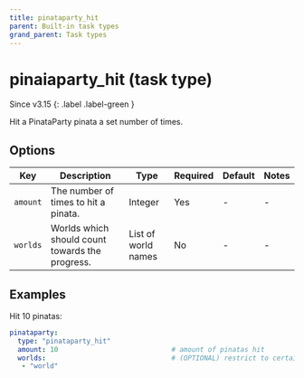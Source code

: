 ```yaml
---
title: pinataparty_hit
parent: Built-in task types
grand_parent: Task types
---
```


# pinaiaparty_hit (task type)

Since v3.15
{: .label .label-green }

Hit a PinataParty pinata a set number of times.

## Options

| Key      | Description                                     | Type                | Required | Default | Notes |
|----------|-------------------------------------------------|---------------------|----------|---------|-------|
| `amount` | The number of times to hit a pinata.            | Integer             | Yes      | \-      | \-    |
| `worlds` | Worlds which should count towards the progress. | List of world names | No       | \-      | \-    |

## Examples

Hit 10 pinatas:

``` yaml
pinataparty:
  type: "pinataparty_hit"
  amount: 10                            # amount of pinatas hit
  worlds:                               # (OPTIONAL) restrict to certain worlds
   - "world"
```
